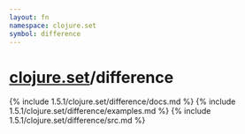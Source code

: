 ```yaml
---
layout: fn
namespace: clojure.set
symbol: difference
---
```


# [clojure.set](../)/difference

{% include 1.5.1/clojure.set/difference/docs.md %}
{% include 1.5.1/clojure.set/difference/examples.md %}
{% include 1.5.1/clojure.set/difference/src.md %}

